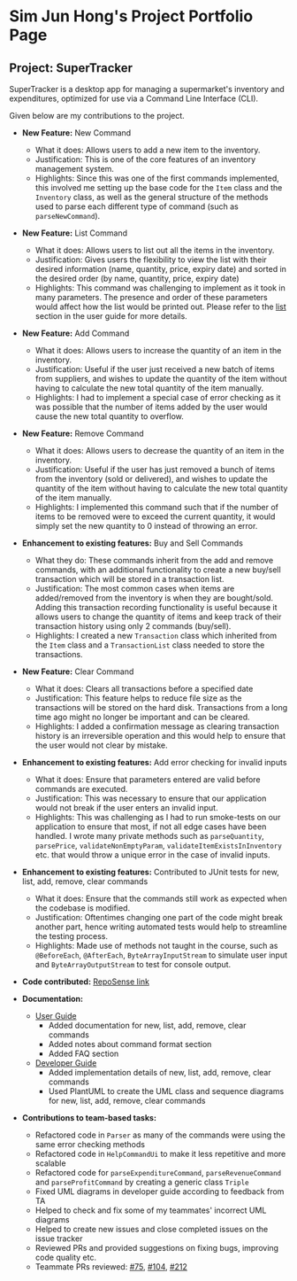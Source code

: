 # Sim Jun Hong's Project Portfolio Page

## Project: SuperTracker

SuperTracker is a desktop app for managing a supermarket's inventory and expenditures,
optimized for use via a Command Line Interface (CLI).

Given below are my contributions to the project.

- **New Feature:** New Command
  - What it does: Allows users to add a new item to the inventory.
  - Justification: This is one of the core features of an inventory management system.
  - Highlights: Since this was one of the first commands implemented, 
  this involved me setting up the base code for the `Item` class
  and the `Inventory` class, as well as the general structure of the 
  methods used to parse each different type of command (such as `parseNewCommand`).


- **New Feature:** List Command
  - What it does: Allows users to list out all the items in the inventory.
  - Justification: Gives users the flexibility to view the list with their desired information 
  (name, quantity, price, expiry date) and sorted in the desired order (by name, quantity, price, expiry date)
  - Highlights: This command was challenging to implement as it took in many parameters.
  The presence and order of these parameters would affect how the list would be printed out.
  Please refer to the [list](https://ay2324s2-cs2113-t13-4.github.io/tp/UserGuide.html#list-all-items-list) section in the user guide for more details.


- **New Feature:** Add Command
  - What it does: Allows users to increase the quantity of an item in the inventory.
  - Justification: Useful if the user just received a new batch of items from suppliers,
  and wishes to update the quantity of the item without having to calculate the new total quantity of the item manually.
  - Highlights: I had to implement a special case of error checking as it was possible that the number of items added
  by the user would cause the new total quantity to overflow.


- **New Feature:** Remove Command
  - What it does: Allows users to decrease the quantity of an item in the inventory.
  - Justification: Useful if the user has just removed a bunch of items from the inventory (sold or delivered),
    and wishes to update the quantity of the item without having to calculate the new total quantity of the item manually.
  - Highlights: I implemented this command such that if the number of items to be removed 
  were to exceed the current quantity, it would simply set the new quantity to 0 instead of throwing an error.


- **Enhancement to existing features:** Buy and Sell Commands
  - What they do: These commands inherit from the add and remove commands, 
  with an additional functionality to create a new buy/sell transaction which will be stored in a transaction list.
  - Justification: The most common cases when items are added/removed from the inventory is when they are bought/sold.
  Adding this transaction recording functionality is useful because it allows users to change the quantity of items 
  and keep track of their transaction history using only 2 commands (buy/sell).
  - Highlights: I created a new `Transaction` class which inherited from the `Item` class 
  and a `TransactionList` class needed to store the transactions.


- **New Feature:** Clear Command
  - What it does: Clears all transactions before a specified date
  - Justification: This feature helps to reduce file size as the transactions will be stored on the hard disk.
  Transactions from a long time ago might no longer be important and can be cleared.
  - Highlights: I added a confirmation message as clearing transaction history is an irreversible operation 
  and this would help to ensure that the user would not clear by mistake.


- **Enhancement to existing features:** Add error checking for invalid inputs
  - What it does: Ensure that parameters entered are valid before commands are executed.
  - Justification: This was necessary to ensure that our application would not break if the user enters an invalid input.
  - Highlights: This was challenging as I had to run smoke-tests on our application to ensure that 
  most, if not all edge cases have been handled. I wrote many private methods such as `parseQuantity`, `parsePrice`, 
  `validateNonEmptyParam`, `validateItemExistsInInventory` etc. 
  that would throw a unique error in the case of invalid inputs.


- **Enhancement to existing features:** Contributed to JUnit tests for new, list, add, remove, clear commands
  - What it does: Ensure that the commands still work as expected when the codebase is modified.
  - Justification: Oftentimes changing one part of the code might break another part, 
  hence writing automated tests would help to streamline the testing process.
  - Highlights: Made use of methods not taught in the course, such as `@BeforeEach`, `@AfterEach`, 
  `ByteArrayInputStream` to simulate user input and `ByteArrayOutputStream` to test for console output.


- **Code contributed:** [RepoSense link](https://nus-cs2113-ay2324s2.github.io/tp-dashboard/?search=awesomesjh&breakdown=true&sort=groupTitle%20dsc&sortWithin=title&since=2024-02-23&timeframe=commit&mergegroup=&groupSelect=groupByRepos&checkedFileTypes=docs~functional-code~test-code~other)


- **Documentation:**
  - [User Guide](https://ay2324s2-cs2113-t13-4.github.io/tp/UserGuide.html)
    - Added documentation for new, list, add, remove, clear commands
    - Added notes about command format section
    - Added FAQ section
  - [Developer Guide](https://ay2324s2-cs2113-t13-4.github.io/tp/DeveloperGuide.html)
    - Added implementation details of new, list, add, remove, clear commands
    - Used PlantUML to create the UML class and sequence diagrams for new, list, add, remove, clear commands


- **Contributions to team-based tasks:**
  - Refactored code in `Parser` as many of the commands were using the same error checking methods
  - Refactored code in `HelpCommandUi` to make it less repetitive and more scalable
  - Refactored code for `parseExpenditureCommand`, `parseRevenueCommand` and `parseProfitCommand` by 
  creating a generic class `Triple`
  - Fixed UML diagrams in developer guide according to feedback from TA
  - Helped to check and fix some of my teammates' incorrect UML diagrams
  - Helped to create new issues and close completed issues on the issue tracker
  - Reviewed PRs and provided suggestions on fixing bugs, improving code quality etc.
  - Teammate PRs reviewed: [#75](https://github.com/AY2324S2-CS2113-T13-4/tp/pull/75), [#104](https://github.com/AY2324S2-CS2113-T13-4/tp/pull/104), [#212](https://github.com/AY2324S2-CS2113-T13-4/tp/pull/212)